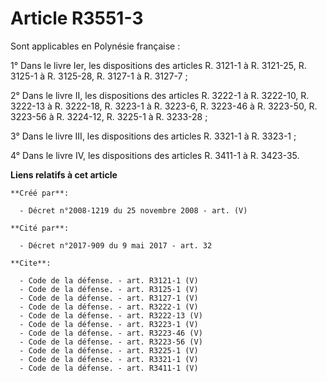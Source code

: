 # Article R3551-3

Sont applicables en Polynésie française : 

1° Dans le livre Ier, les dispositions des articles R. 3121-1 à R. 3121-25, R. 3125-1 à R. 3125-28, R. 3127-1 à R. 3127-7 ; 

2° Dans le livre II, les dispositions des articles R. 3222-1 à R. 3222-10, R. 3222-13 à R. 3222-18, R. 3223-1 à R. 3223-6, R.
3223-46 à R. 3223-50, R. 3223-56 à R. 3224-12, R. 3225-1 à R. 3233-28 ; 

3° Dans le livre III, les dispositions des articles R. 3321-1 à R. 3323-1 ; 

4° Dans le livre IV, les dispositions des articles R. 3411-1 à R. 3423-35.

**Liens relatifs à cet article**

	**Créé par**:

	  - Décret n°2008-1219 du 25 novembre 2008 - art. (V)

	**Cité par**:

	  - Décret n°2017-909 du 9 mai 2017 - art. 32

	**Cite**:

	  - Code de la défense. - art. R3121-1 (V)
	  - Code de la défense. - art. R3125-1 (V)
	  - Code de la défense. - art. R3127-1 (V)
	  - Code de la défense. - art. R3222-1 (V)
	  - Code de la défense. - art. R3222-13 (V)
	  - Code de la défense. - art. R3223-1 (V)
	  - Code de la défense. - art. R3223-46 (V)
	  - Code de la défense. - art. R3223-56 (V)
	  - Code de la défense. - art. R3225-1 (V)
	  - Code de la défense. - art. R3321-1 (V)
	  - Code de la défense. - art. R3411-1 (V)
